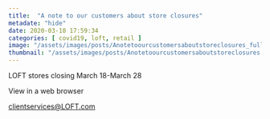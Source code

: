 ```yaml
---
title:  "A note to our customers about store closures"
metadate: "hide"
date: 2020-03-18 17:59:34
categories: [ covid19, loft, retail ]
image: "/assets/images/posts/Anotetoourcustomersaboutstoreclosures_full.png"
thumbnail: "/assets/images/posts/Anotetoourcustomersaboutstoreclosures.png"
---
```

LOFT stores closing March 18-March 28

View
in a web browser

<clientservices@LOFT.com>
